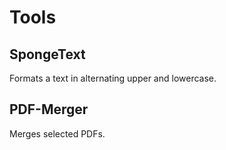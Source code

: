 # Tools

## SpongeText
Formats a text in alternating upper and lowercase.

## PDF-Merger
Merges selected PDFs.
